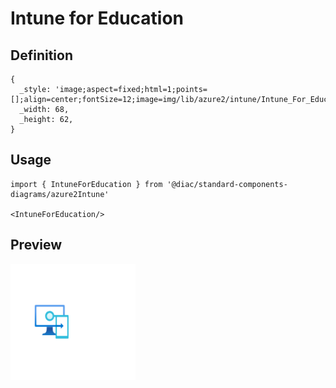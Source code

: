 # Intune for Education

## Definition

```
{
  _style: 'image;aspect=fixed;html=1;points=[];align=center;fontSize=12;image=img/lib/azure2/intune/Intune_For_Education.svg;strokeColor=none;',
  _width: 68,
  _height: 62,
}
```

## Usage

```
import { IntuneForEducation } from '@diac/standard-components-diagrams/azure2Intune'

<IntuneForEducation/>
```

## Preview

<img src="./intune-for-education.png" width="200"/>

